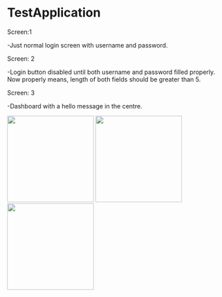 # TestApplication

Screen:1

 -Just normal login screen with username and password.


Screen: 2

 -Login button disabled until both username and password filled properly.
 Now properly means, length of both fields should be greater than 5.


Screen: 3

 -Dashboard with a hello message in the centre.
 
 <p float="left">
  <img src="https://user-images.githubusercontent.com/17310188/132246048-b01ab0ad-4211-4bc2-a877-8e63153bd044.png" width="200" />
  <img src="https://user-images.githubusercontent.com/17310188/132246051-0c162276-46e1-407f-bbef-2663baeed936.png" width="200" /> 
  <img src="https://user-images.githubusercontent.com/17310188/132246060-f766bb0b-6c7e-4045-a83c-1d4801713561.png" width="200" />
</p>


